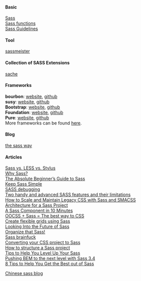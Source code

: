 #### Basic
[Sass](http://sass-lang.com/)      
[Sass functions](http://sass-lang.com/documentation/Sass/Script/Functions.html)   
[Sass Guidelines](http://sass-guidelin.es/)   

#### Tool
[sassmeister](http://sassmeister.com/)      

#### Collection of SASS Extensions
[sache](http://www.sache.in/)   

#### Frameworks
**bourbon**: [website](http://bourbon.io/), [github](https://github.com/thoughtbot/bourbon)      
**susy**: [website](http://susy.oddbird.net/), [github](https://github.com/ericam/susy/)   
**Bootstrap**: [website](http://getbootstrap.com/), [github](https://github.com/twbs/bootstrap-sass)   
**Foundation**: [website](http://foundation.zurb.com/), [github](https://github.com/zurb/foundation)  
**Pure**: [website](http://purecss.io/), [github](https://github.com/eric-price/PureCSS-SASS)   
More frameworks can be found [here](http://usablica.github.io/front-end-frameworks/compare.html).   

#### Blog
[the sass way](http://thesassway.com/)   

#### Articles
[Sass vs. LESS vs. Stylus](http://code.tutsplus.com/tutorials/sass-vs-less-vs-stylus-a-preprocessor-shootout--net-24320)   
[Why Sass?](http://alistapart.com/article/why-sass)   
[The Absolute Beginner’s Guide to Sass](http://blog.teamtreehouse.com/the-absolute-beginners-guide-to-sass)   
[Keep Sass Simple](http://www.sitepoint.com/keep-sass-simple/)   
[SASS debugging](http://code.tutsplus.com/tutorials/developing-with-sass-and-chrome-devtools--net-32805)   
[Two handy and advanced SASS features and their limitations](http://krasimirtsonev.com/blog/article/Two-handy-and-advanced-SASS-features-and-their-limitations)   
[How to Scale and Maintain Legacy CSS with Sass and SMACSS ](http://webuild.envato.com/blog/how-to-scale-and-maintain-legacy-css-with-sass-and-smacss/)   
[Architecture for a Sass Project](http://www.sitepoint.com/architecture-sass-project/)   
[A Sass Component in 10 Minutes](http://www.sitepoint.com/sass-component-10-minutes/)   
[OOCSS + Sass = The best way to CSS](http://ianstormtaylor.com/oocss-plus-sass-is-the-best-way-to-css/)   
[Create flexible grids using Sass](http://www.creativebloq.com/web-design/create-flexible-grids-using-sass-9134524)   
[Looking Into the Future of Sass](http://davidwalsh.name/future-sass)   
[Organize that Sass!](http://alistapart.com/blog/post/organize-that-sass)   
[Sass brainfuck](http://hugogiraudel.com/2013/11/28/sass-brainfuck/)   
[Converting your CSS project to Sass](http://sideproject.io/converting-your-css-project-to-sass/)   
[How to structure a Sass project](http://thesassway.com/beginner/how-to-structure-a-sass-project)   
[Tips to Help You Level Up Your Sass](http://www.sitepoint.com/tips-help-level-up-sass/)   
[Pushing BEM to the next level with Sass 3.4](https://medium.com/@marcmintel/pushing-bem-to-the-next-level-with-sass-3-4-5239d2371321)   
[8 Tips to Help You Get the Best out of Sass](http://www.sitepoint.com/8-tips-help-get-best-sass/)   

[Chinese sass blog](http://www.w3cplus.com/blog/tags/302.html)   
